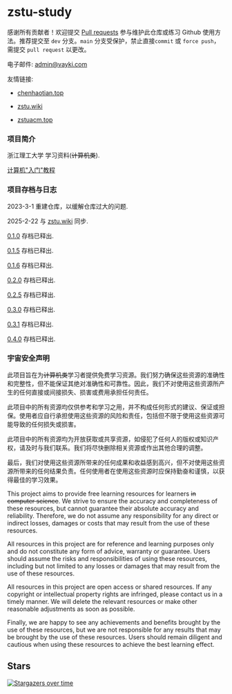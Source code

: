# zstu-study

感谢所有贡献者！欢迎提交 [Pull requests](https://github.com/chen2438/zstu-study/pulls) 参与维护此仓库或练习 Github 使用方法。推荐提交至 `dev` 分支。`main` 分支受保护，禁止直接`commit` 或 `force push`，需提交 `pull request` 以更改。

电子邮件: admin@vayki.com

友情链接: 

- [chenhaotian.top](https://chenhaotian.top)

- [zstu.wiki](https://zstu.wiki/)
- [zstuacm.top](https://zstuacm.top)

### 项目简介

浙江理工大学 学习资料(~~计算机类~~).

[计算机"入门"教程](https://storage.opennet.top/local/textbook/itBooks)

### 项目存档与日志

2023-3-1 重建仓库，以缓解仓库过大的问题.

2025-2-22 与 [zstu.wiki](https://zstu.wiki/) 同步.

[0.1.0](https://github.com/chen2438/zstu-study/releases/tag/0.1.0) 存档已释出.

[0.1.5](https://github.com/chen2438/zstu-study/releases/tag/0.1.5) 存档已释出.

[0.1.6](https://github.com/chen2438/zstu-study/releases/tag/0.1.6) 存档已释出.

[0.2.0](https://github.com/chen2438/zstu-study/releases/tag/0.2.0) 存档已释出.

[0.2.5](https://github.com/chen2438/zstu-study/releases/tag/0.2.5) 存档已释出.

[0.3.0](https://github.com/chen2438/zstu-study/releases/tag/0.3.0) 存档已释出.

[0.3.1](https://github.com/chen2438/zstu-study/releases/tag/0.3.1) 存档已释出.

[0.4.0](https://github.com/chen2438/zstu-study/releases/tag/0.4.0) 存档已释出.

### 宇宙安全声明

此项目旨在为~~计算机类~~学习者提供免费学习资源。我们努力确保这些资源的准确性和完整性，但不能保证其绝对准确性和可靠性。因此，我们不对使用这些资源所产生的任何直接或间接损失、损害或费用承担任何责任。

此项目中的所有资源均仅供参考和学习之用，并不构成任何形式的建议、保证或担保。使用者应自行承担使用这些资源的风险和责任，包括但不限于使用这些资源可能导致的任何损失或损害。

此项目中的所有资源均为开放获取或共享资源，如侵犯了任何人的版权或知识产权，请及时与我们联系。我们将尽快删除相关资源或作出其他合理的调整。

最后，我们对使用这些资源所带来的任何成果和收益感到高兴，但不对使用这些资源所带来的任何结果负责。任何使用者在使用这些资源时应保持勤奋和谨慎，以获得最佳的学习效果。

This project aims to provide free learning resources for learners ~~in computer science~~. We strive to ensure the accuracy and completeness of these resources, but cannot guarantee their absolute accuracy and reliability. Therefore, we do not assume any responsibility for any direct or indirect losses, damages or costs that may result from the use of these resources.

All resources in this project are for reference and learning purposes only and do not constitute any form of advice, warranty or guarantee. Users should assume the risks and responsibilities of using these resources, including but not limited to any losses or damages that may result from the use of these resources.

All resources in this project are open access or shared resources. If any copyright or intellectual property rights are infringed, please contact us in a timely manner. We will delete the relevant resources or make other reasonable adjustments as soon as possible.

Finally, we are happy to see any achievements and benefits brought by the use of these resources, but we are not responsible for any results that may be brought by the use of these resources. Users should remain diligent and cautious when using these resources to achieve the best learning effect.

## Stars

[![Stargazers over time](https://starchart.cc/chen2438/zstu-study.svg?variant=adaptive)](https://starchart.cc/chen2438/zstu-study)

